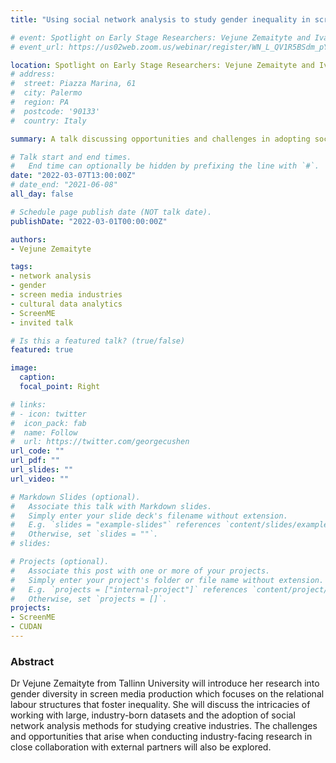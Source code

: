 ```yaml
---
title: "Using social network analysis to study gender inequality in screen media industries"

# event: Spotlight on Early Stage Researchers: Vejune Zemaityte and Ivana Kostovska tell us about their research and the challenges, ScreenME Project
# event_url: https://us02web.zoom.us/webinar/register/WN_L_QV1R5BSdm_pY1wewvQGQ

location: Spotlight on Early Stage Researchers: Vejune Zemaityte and Ivana Kostovska tell us about their research and the challenges, ScreenME Project
# address:
#  street: Piazza Marina, 61
#  city: Palermo
#  region: PA
#  postcode: '90133'
#  country: Italy

summary: A talk discussing opportunities and challenges in adopting social network analysis in research on gender diversity in the screen media industries.

# Talk start and end times.
#   End time can optionally be hidden by prefixing the line with `#`.
date: "2022-03-07T13:00:00Z"
# date_end: "2021-06-08"
all_day: false

# Schedule page publish date (NOT talk date).
publishDate: "2022-03-01T00:00:00Z"

authors: 
- Vejune Zemaityte

tags:
- network analysis
- gender
- screen media industries
- cultural data analytics
- ScreenME
- invited talk

# Is this a featured talk? (true/false)
featured: true

image:
  caption: 
  focal_point: Right

# links:
# - icon: twitter
#  icon_pack: fab
#  name: Follow
#  url: https://twitter.com/georgecushen
url_code: ""
url_pdf: ""
url_slides: ""
url_video: ""

# Markdown Slides (optional).
#   Associate this talk with Markdown slides.
#   Simply enter your slide deck's filename without extension.
#   E.g. `slides = "example-slides"` references `content/slides/example-slides.md`.
#   Otherwise, set `slides = ""`.
# slides:

# Projects (optional).
#   Associate this post with one or more of your projects.
#   Simply enter your project's folder or file name without extension.
#   E.g. `projects = ["internal-project"]` references `content/project/deep-learning/index.md`.
#   Otherwise, set `projects = []`.
projects:
- ScreenME
- CUDAN
---
```


### Abstract

Dr Vejune Zemaityte from Tallinn University will introduce her research into gender diversity in screen media production which focuses on the relational labour structures that foster inequality. She will discuss the intricacies of working with large, industry-born datasets and the adoption of social network analysis methods for studying creative industries. The challenges and opportunities that arise when conducting industry-facing research in close collaboration with external partners will also be explored.